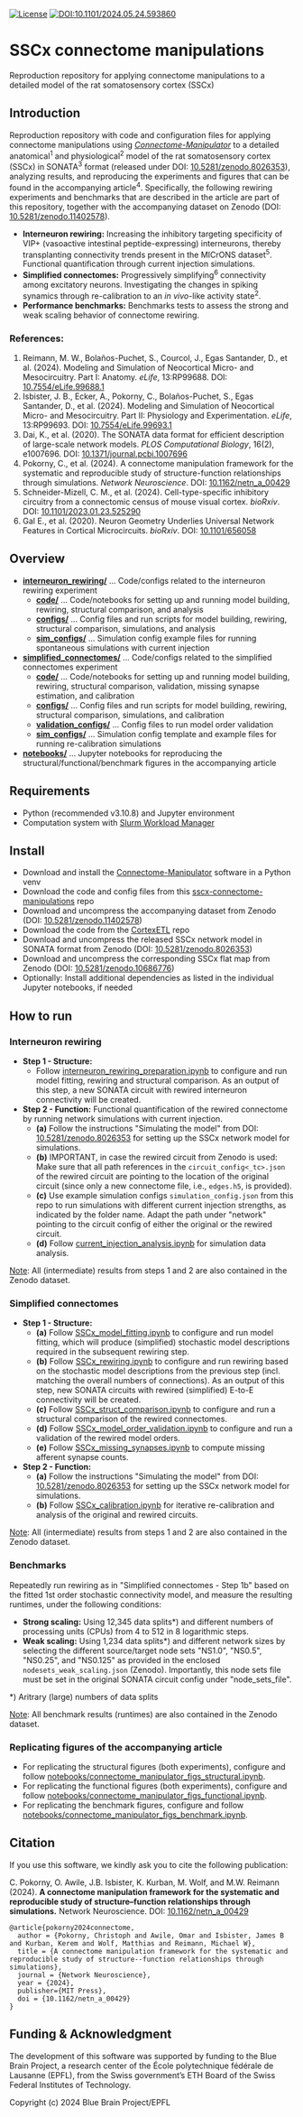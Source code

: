 [![License](https://img.shields.io/badge/License-Apache_2.0-blue.svg)](https://opensource.org/licenses/Apache-2.0)
[![DOI:10.1101/2024.05.24.593860](http://img.shields.io/badge/DOI-10.1162/netn__a__00429-B31B1B.svg)](https://doi.org/10.1162/netn_a_00429)

# SSCx connectome manipulations

Reproduction repository for applying connectome manipulations to a detailed model of the rat somatosensory cortex (SSCx)


## Introduction

Reproduction repository with code and configuration files for applying connectome manipulations using [_Connectome-Manipulator_](https://github.com/BlueBrain/connectome-manipulator) to a detailed anatomical<sup>1</sup> and physiological<sup>2</sup> model of the rat somatosensory cortex (SSCx) in SONATA<sup>3</sup> format (released under DOI: [10.5281/zenodo.8026353](https://doi.org/10.5281/zenodo.8026353)), analyzing results, and reproducing the experiments and figures that can be found in the accompanying article<sup>4</sup>. Specifically, the following rewiring experiments and benchmarks that are described in the article are part of this repository, together with the accompanying dataset on Zenodo (DOI: [10.5281/zenodo.11402578](https://doi.org/10.5281/zenodo.11402578)).
- __Interneuron rewiring:__ Increasing the inhibitory targeting specificity of VIP+ (vasoactive intestinal peptide-expressing) interneurons, thereby transplanting connectivity trends present in the MICrONS dataset<sup>5</sup>. Functional quantification through current injection simulations.
- __Simplified connectomes:__ Progressively simplifying<sup>6</sup> connectivity among excitatory neurons. Investigating the changes in spiking synamics through re-calibration to an _in vivo_-like activity state<sup>2</sup>.
- __Performance benchmarks:__ Benchmarks tests to assess the strong and weak scaling behavior of connectome rewiring.

### References:

1. Reimann, M. W., Bolaños-Puchet, S., Courcol, J., Egas Santander, D., et al. (2024). Modeling and Simulation of Neocortical Micro- and Mesocircuitry. Part I: Anatomy. _eLife_, 13:RP99688. DOI: [10.7554/eLife.99688.1](https://doi.org/10.7554/eLife.99688.1)
2. Isbister, J. B., Ecker, A., Pokorny, C., Bolaños-Puchet, S., Egas Santander, D., et al. (2024). Modeling and Simulation of Neocortical Micro- and Mesocircuitry. Part II: Physiology and Experimentation. _eLife_, 13:RP99693. DOI: [10.7554/eLife.99693.1](https://doi.org/10.7554/eLife.99693.1)
3. Dai, K., et al. (2020). The SONATA data format for efficient description of large-scale network models. _PLOS Computational Biology_, 16(2), e1007696. DOI: [10.1371/journal.pcbi.1007696](https://doi.org/10.1371/journal.pcbi.1007696)
4. Pokorny, C., et al. (2024). A connectome manipulation framework for the systematic and reproducible study of structure-function relationships through simulations. _Network Neuroscience_. DOI: [10.1162/netn_a_00429](https://doi.org/10.1162/netn_a_00429)
5. Schneider-Mizell, C. M., et al. (2024). Cell-type-specific inhibitory circuitry from a connectomic census of mouse visual cortex. _bioRxiv_. DOI: [10.1101/2023.01.23.525290](https://doi.org/10.1101/2023.01.23.525290)
6. Gal E., et al. (2020). Neuron Geometry Underlies Universal Network Features in Cortical Microcircuits. _bioRxiv_. DOI: [10.1101/656058](https://doi.org/10.1101/656058)


## Overview

- [__interneuron_rewiring/__](interneuron_rewiring/) ... Code/configs related to the interneuron rewiring experiment
  - [__code/__](interneuron_rewiring/code/) ... Code/notebooks for setting up and running model building, rewiring, structural comparison, and analysis
  - [__configs/__](interneuron_rewiring/configs/) ... Config files and run scripts for model building, rewiring, structural comparison, simulations, and analysis
  - [__sim_configs/__](interneuron_rewiring/sim_configs/) ... Simulation config example files for running spontaneous simulations with current injection
- [__simplified_connectomes/__](simplified_connectomes/) ... Code/configs related to the simplified connectomes experiment
  - [__code/__](simplified_connectomes/code/) ... Code/notebooks for setting up and running model building, rewiring, structural comparison, validation, missing synapse estimation, and calibration
  - [__configs/__](simplified_connectomes/configs/) ... Config files and run scripts for model building, rewiring, structural comparison, simulations, and calibration
  - [__validation_configs/__](simplified_connectomes/validation_configs/) ... Config files to run model order validation
  - [__sim_configs/__](simplified_connectomes/sim_configs/) ... Simulation config template and example files for running re-calibration simulations
- [__notebooks/__](notebooks/) ... Jupyter notebooks for reproducing the structural/functional/benchmark figures in the accompanying article


## Requirements

- Python (recommended v3.10.8) and Jupyter environment
- Computation system with [Slurm Workload Manager](https://slurm.schedmd.com)


## Install

- Download and install the [Connectome-Manipulator](https://github.com/BlueBrain/connectome-manipulator) software in a Python venv
- Download the code and config files from this [sscx-connectome-manipulations](https://github.com/BlueBrain/sscx-connectome-manipulations) repo
- Download and uncompress the accompanying dataset from Zenodo (DOI: [10.5281/zenodo.11402578](https://doi.org/10.5281/zenodo.11402578))
- Download the code from the [CortexETL](https://github.com/BlueBrain/cortexetl) repo
- Download and uncompress the released SSCx network model in SONATA format from Zenodo (DOI: [10.5281/zenodo.8026353](https://doi.org/10.5281/zenodo.8026353))
- Download and uncompress the corresponding SSCx flat map from Zenodo (DOI: [10.5281/zenodo.10686776](https://doi.org/10.5281/zenodo.10686776))
- Optionally: Install additional dependencies as listed in the individual Jupyter notebooks, if needed


## How to run

### Interneuron rewiring

- __Step 1 - Structure:__
  - Follow [interneuron_rewiring_preparation.ipynb](interneuron_rewiring/code/interneuron_rewiring_preparation.ipynb) to configure and run model fitting, rewiring and structural comparison. As an output of this step, a new SONATA circuit with rewired interneuron connectivity will be created.
- __Step 2 - Function:__ Functional quantification of the rewired connectome by running network simulations with current injection.
  - __(a)__ Follow the instructions "Simulating the model" from DOI: [10.5281/zenodo.8026353](https://doi.org/10.5281/zenodo.8026353) for setting up the SSCx network model for simulations.
  - __(b)__ IMPORTANT, in case the rewired circuit from Zenodo is used: Make sure that all path references in the `circuit_config<_tc>.json` of the rewired circuit are pointing to the location of the original circuit (since only a new connectome file, i.e., `edges.h5`, is provided).
  - __(c)__ Use example simulation configs `simulation_config.json` from this repo to run simulations with different current injection strengths, as indicated by the folder name. Adapt the path under "network" pointing to the circuit config of either the original or the rewired circuit.
  - __(d)__ Follow [current_injection_analysis.ipynb](interneuron_rewiring/code/current_injection_analysis.ipynb) for simulation data analysis.

<ins>Note</ins>: All (intermediate) results from steps 1 and 2 are also contained in the Zenodo dataset.

### Simplified connectomes

- __Step 1 - Structure:__
  - __(a)__ Follow [SSCx_model_fitting.ipynb](simplified_connectomes/code/SSCx_model_fitting.ipynb) to configure and run model fitting, which will produce (simplified) stochastic model descriptions required in the subsequent rewiring step.
  - __(b)__ Follow [SSCx_rewiring.ipynb](simplified_connectomes/code/SSCx_rewiring.ipynb) to configure and run rewiring based on the stochastic model descriptions from the previous step (incl. matching the overall numbers of connections). As an output of this step, new SONATA circuits with rewired (simplified) E-to-E connectivity will be created.
  - __(c)__ Follow [SSCx_struct_comparison.ipynb](simplified_connectomes/code/SSCx_struct_comparison.ipynb) to configure and run a structural comparison of the rewired connectomes.
  - __(d)__ Follow [SSCx_model_order_validation.ipynb](simplified_connectomes/code/SSCx_model_order_validation.ipynb) to configure and run a validation of the rewired model orders.
  - __(e)__ Follow [SSCx_missing_synapses.ipynb](simplified_connectomes/code/SSCx_missing_synapses.ipynb) to compute missing afferent synapse counts.
- __Step 2 - Function:__
  - __(a)__ Follow the instructions "Simulating the model" from DOI: [10.5281/zenodo.8026353](https://doi.org/10.5281/zenodo.8026353) for setting up the SSCx network model for simulations.
  - __(b)__ Follow [SSCx_calibration.ipynb](simplified_connectomes/code/SSCx_calibration.ipynb) for iterative re-calibration and analysis of the original and rewired circuits.

<ins>Note</ins>: All (intermediate) results from steps 1 and 2 are also contained in the Zenodo dataset.

### Benchmarks

Repeatedly run rewiring as in "Simplified connectomes - Step 1b" based on the fitted 1st order stochastic connectivity model, and measure the resulting runtimes, under the following conditions:

- __Strong scaling:__
  Using 12,345 data splits*) and different numbers of processing units (CPUs) from 4 to 512 in 8 logarithmic steps.
- __Weak scaling:__
  Using 1,234 data splits*) and different network sizes by selecting the different source/target node sets "NS1.0", "NS0.5", "NS0.25", and "NS0.125" as provided in the enclosed `nodesets_weak_scaling.json` (Zenodo). Importantly, this node sets file must be set in the original SONATA circuit config under "node_sets_file".

*) Aritrary (large) numbers of data splits

<ins>Note</ins>: All benchmark results (runtimes) are also contained in the Zenodo dataset.

### Replicating figures of the accompanying article

- For replicating the structural figures (both experiments), configure and follow [notebooks/connectome_manipulator_figs_structural.ipynb](notebooks/connectome_manipulator_figs_structural.ipynb).
- For replicating the functional figures (both experiments), configure and follow [notebooks/connectome_manipulator_figs_functional.ipynb](notebooks/connectome_manipulator_figs_functional.ipynb).
- For replicating the benchmark figures, configure and follow [notebooks/connectome_manipulator_figs_benchmark.ipynb](notebooks/connectome_manipulator_figs_benchmark.ipynb).

## Citation

If you use this software, we kindly ask you to cite the following publication:

C. Pokorny, O. Awile, J.B. Isbister, K. Kurban, M. Wolf, and M.W. Reimann (2024). __A connectome manipulation framework for the systematic and reproducible study of structure–function relationships through simulations.__ Network Neuroscience. DOI: [10.1162/netn_a_00429](https://doi.org/10.1162/netn_a_00429)

```
@article{pokorny2024connectome,
  author = {Pokorny, Christoph and Awile, Omar and Isbister, James B and Kurban, Kerem and Wolf, Matthias and Reimann, Michael W},
  title = {A connectome manipulation framework for the systematic and reproducible study of structure--function relationships through simulations},
  journal = {Network Neuroscience},
  year = {2024},
  publisher={MIT Press},
  doi = {10.1162/netn_a_00429}
}
```

## Funding & Acknowledgment

The development of this software was supported by funding to the Blue Brain Project, a research center of the École polytechnique fédérale de Lausanne (EPFL), from the Swiss government’s ETH Board of the Swiss Federal Institutes of Technology.

Copyright (c) 2024 Blue Brain Project/EPFL
